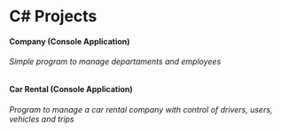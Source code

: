 # C# Projects

#### Company (Console Application)

###### Simple program to manage departaments and employees

#### Car Rental (Console Application)

###### Program to manage a car rental company with control of drivers, users, vehicles and trips
